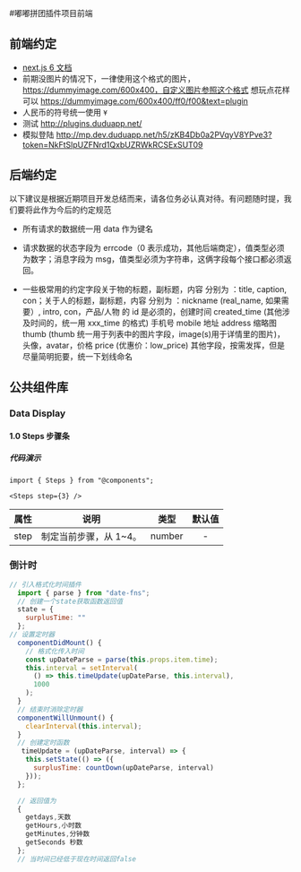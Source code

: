 #嘟嘟拼团插件项目前端

## 前端约定

* [next.js 6 文档](https://nextjs.org/docs/#setup)
* 前期没图片的情况下，一律使用这个格式的图片，https://dummyimage.com/600x400，自定义图片参照这个格式 想玩点花样可以 https://dummyimage.com/600x400/ff0/f00&text=plugin
* 人民币的符号统一使用 `¥`
* 测试 http://plugins.duduapp.net/
* 模拟登陆 http://mp.dev.duduapp.net/h5/zKB4Db0a2PVqyV8YPve3?token=NkFtSlpUZFNrd1QxbUZRWkRCSExSUT09

## 后端约定

以下建议是根据近期项目开发总结而来，请各位务必认真对待。有问题随时提，我们要将此作为今后的约定规范

* 所有请求的数据统一用 data 作为键名

* 请求数据的状态字段为 errcode（0 表示成功，其他后端商定），值类型必须为数字；消息字段为 msg，值类型必须为字符串，这俩字段每个接口都必须返回。

* 一些极常用的约定字段关于物的标题，副标题，内容 分别为 ：title, caption, con；关于人的标题，副标题，内容 分别为 ：nickname (real_name, 如果需要）, intro, con，产品/人物 的 id 是必须的，创建时间 created_time (其他涉及时间的，统一用 xxx_time 的格式) 手机号 mobile 地址 address
  缩略图 thumb (thumb 统一用于列表中的图片字段，image(s)用于详情里的图片)，头像，avatar，价格 price (优惠价：low_price)
  其他字段，按需发挥，但是尽量简明扼要，统一下划线命名

## 公共组件库

### Data Display

#### 1.0 Steps 步骤条

##### 代码演示

```
import { Steps } from "@components";

<Steps step={3} />
```

| 属性 |          说明          |  类型  | 默认值 |
| :--: | :--------------------: | :----: | :----: |
| step | 制定当前步骤，从 1~4。 | number |   -    |

### 倒计时

```js
// 引入格式化时间插件
  import { parse } from "date-fns";
  // 创建一个state获取函数返回值
  state = {
    surplusTime: ""
  };
// 设置定时器
  componentDidMount() {
    // 格式化传入时间
    const upDateParse = parse(this.props.item.time);
    this.interval = setInterval(
      () => this.timeUpdate(upDateParse, this.interval),
      1000
    );
  }
  // 结束时消除定时器
  componentWillUnmount() {
    clearInterval(this.interval);
  }
  // 创建定时函数
   timeUpdate = (upDateParse, interval) => {
    this.setState(() => ({
      surplusTime: countDown(upDateParse, interval)
    }));
  };

  // 返回值为
  {
    getdays,天数
    getHours,小时数
    getMinutes,分钟数
    getSeconds 秒数
  };
  // 当时间已经低于现在时间返回false
```
